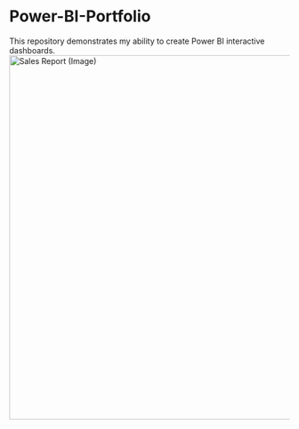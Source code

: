 # Power-BI-Portfolio
This repository demonstrates my ability to create Power BI interactive dashboards.
<img width="655" alt="Sales Report (Image)" src="https://user-images.githubusercontent.com/93969104/193637457-b7349cce-95e3-44f6-b359-b21a3ed14533.png">
